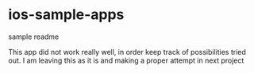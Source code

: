 # ios-sample-apps
sample readme

This app did not work really well, in order keep track of possibilities tried out. I am leaving this as it is and making a proper attempt in next project
